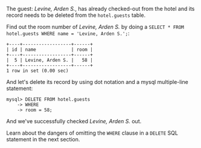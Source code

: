 The guest: _Levine, Arden S._, has already checked-out from the hotel and its record needs to be deleted from the `hotel.guests` table. 

Find out the room number of _Levine, Arden S._ by doing a `SELECT * FROM hotel.guests WHERE name = 'Levine, Arden S.';`:

```
+----+------------------+------+
| id | name             | room |
+----+------------------+------+
|  5 | Levine, Arden S. |   58 |
+----+------------------+------+
1 row in set (0.00 sec)
```

And let's delete its record by using dot notation and a mysql multiple-line statement:

```
mysql> DELETE FROM hotel.guests
    -> WHERE
    -> room = 58;
```

And we've successfully checked _Levine, Arden S._ out. 

Learn about the dangers of omitting the `WHERE` clause in a `DELETE` SQL statement in the next section.